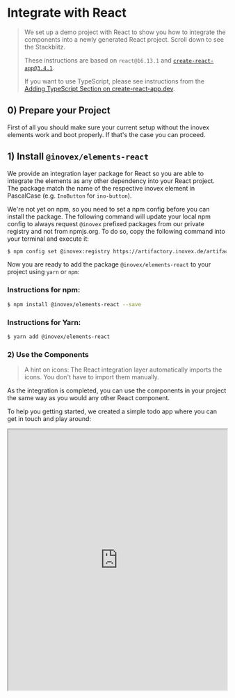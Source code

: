 # Integrate with React

> We set up a demo project with React to show you how to integrate the components into a newly generated React
> project. Scroll down to see the Stackblitz.
>
> These instructions are based on `react@16.13.1` and [`create-react-app@3.4.1`](https://github.com/facebook/create-react-app).
>
> If you want to use TypeScript, please see instructions from the [Adding TypeScript Section on create-react-app.dev](https://facebook.github.io/create-react-app/docs/adding-typescript).

## 0) Prepare your Project

First of all you should make sure your current setup without the inovex elements work and boot properly.
If that's the case you can proceed.

## 1) Install `@inovex/elements-react`

We provide an integration layer package for React so you are able to integrate the elements as any other dependency
into your React project. The package match the name of the respective inovex element in PascalCase (e.g. `InoButton` for `ino-button`).

We're not yet on npm, so you need to set a npm config before you can install the package. The following command
will update your local npm config to always request `@inovex` prefixed packages from our private
registry and not from npmjs.org. To do so, copy the following command into your terminal and execute it:

```sh
$ npm config set @inovex:registry https://artifactory.inovex.de/artifactory/api/npm/internal-npm/
```

Now you are ready to add the package `@inovex/elements-react` to your project using `yarn` or `npm`:

### Instructions for npm:

```sh
$ npm install @inovex/elements-react --save
```

### Instructions for Yarn:

```sh
$ yarn add @inovex/elements-react
```

### 2) Use the Components

> A hint on icons: The React integration layer automatically imports the icons. You don't have to import
> them manually.

As the integration is completed, you can use the components in your project the same way as you would
any other React component.

To help you getting started, we created a simple todo app where you can get in touch and play around:

<iframe width="100%" height="600px" src="https://stackblitz.com/edit/ino-elements-react-example?embed=1&file=index.js" />
